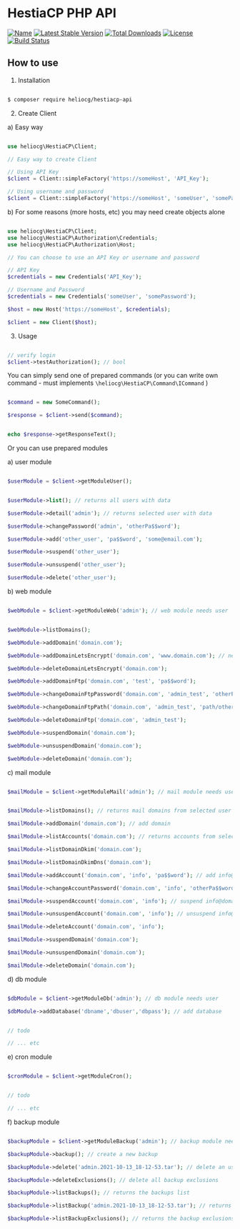
# HestiaCP PHP API

  
[![Name](https://badgen.net/packagist/name/heliocg/hestiacp-api)](//packagist.org/packages/heliocg/hestiacp-api) [![Latest Stable Version](https://badgen.net/packagist/v/heliocg/hestiacp-api/latest)](https://packagist.org/packages/heliocg/hestiacp-api) [![Total Downloads](https://badgen.net/packagist/dt/heliocg/hestiacp-api)](https://packagist.org/packages/heliocg/hestiacp-api)  [![License](https://badgen.net/packagist/license/heliocg/hestiacp-api)](https://packagist.org/packages/heliocg/hestiacp-api) [![Build Status](https://www.travis-ci.com/heliocg/HestiaCP-API.svg?branch=main)](https://www.travis-ci.com/github/heliocg/HestiaCP-API)

  

## How to use

1) Installation

```sh

$ composer require heliocg/hestiacp-api

```

2) Create Client

a) Easy way

```php

use heliocg\HestiaCP\Client;

// Easy way to create Client

// Using API Key
$client = Client::simpleFactory('https://someHost', 'API_Key');

// Using username and password
$client = Client::simpleFactory('https://someHost', 'someUser', 'somePass');

```

b) For some reasons (more hosts, etc) you may need create objects alone

```php

use heliocg\HestiaCP\Client;
use heliocg\HestiaCP\Authorization\Credentials;
use heliocg\HestiaCP\Authorization\Host;

// You can choose to use an API Key or username and password

// API Key
$credentials = new Credentials('API_Key');

// Username and Password
$credentials = new Credentials('someUser', 'somePassword');

$host = new Host('https://someHost', $credentials);

$client = new Client($host);

```

3) Usage

```php

// verify login
$client->testAuthorization(); // bool

```

You can simply send one of prepared commands (or you can write own command - must implements `\heliocg\HestiaCP\Command\ICommand` )

```php

$command = new SomeCommand();

$response = $client->send($command);


echo $response->getResponseText();

```

Or you can use prepared modules

a) user module

```php

$userModule = $client->getModuleUser();


$userModule->list(); // returns all users with data

$userModule->detail('admin'); // returns selected user with data

$userModule->changePassword('admin', 'otherPa$$word');

$userModule->add('other_user', 'pa$$word', 'some@email.com');

$userModule->suspend('other_user');

$userModule->unsuspend('other_user');

$userModule->delete('other_user');

```

b) web module

```php

$webModule = $client->getModuleWeb('admin'); // web module needs user


$webModule->listDomains();

$webModule->addDomain('domain.com');

$webModule->addDomainLetsEncrypt('domain.com', 'www.domain.com'); // needs longer timeout

$webModule->deleteDomainLetsEncrypt('domain.com');

$webModule->addDomainFtp('domain.com', 'test', 'pa$$word');

$webModule->changeDomainFtpPassword('domain.com', 'admin_test', 'otherPa$$word');

$webModule->changeDomainFtpPath('domain.com', 'admin_test', 'path/other');

$webModule->deleteDomainFtp('domain.com', 'admin_test');

$webModule->suspendDomain('domain.com');

$webModule->unsuspendDomain('domain.com');

$webModule->deleteDomain('domain.com');

```

c) mail module

```php

$mailModule = $client->getModuleMail('admin'); // mail module needs user


$mailModule->listDomains(); // returns mail domains from selected user

$mailModule->addDomain('domain.com'); // add domain

$mailModule->listAccounts('domain.com'); // returns accounts from selected user and domain

$mailModule->listDomainDkim('domain.com');

$mailModule->listDomainDkimDns('domain.com');

$mailModule->addAccount('domain.com', 'info', 'pa$$word'); // add info@domain.com account

$mailModule->changeAccountPassword('domain.com', 'info', 'otherPa$$word'); // change info@domain.com password

$mailModule->suspendAccount('domain.com', 'info'); // suspend info@domain.com account

$mailModule->unsuspendAccount('domain.com', 'info'); // unsuspend info@domain.com account

$mailModule->deleteAccount('domain.com', 'info');

$mailModule->suspendDomain('domain.com');

$mailModule->unsuspendDomain('domain.com');

$mailModule->deleteDomain('domain.com');

```

d) db module

```php

$dbModule = $client->getModuleDb('admin'); // db module needs user

$dbModule->addDatabase('dbname','dbuser','dbpass'); // add database


// todo

// ... etc

```

e) cron module

```php

$cronModule = $client->getModuleCron();


// todo

// ... etc

```

f) backup module

```php

$backupModule = $client->getModuleBackup('admin'); // backup module needs user

$backupModule->backup(); // create a new backup

$backupModule->delete('admin.2021-10-13_18-12-53.tar'); // delete an user backup

$backupModule->deleteExclusions(); // delete all backup exclusions

$backupModule->listBackups(); // returns the backups list

$backupModule->listBackup('admin.2021-10-13_18-12-53.tar'); // returns backup parameters list

$backupModule->listBackupExclusions(); // returns the backup exclusions list

```
